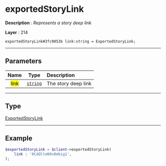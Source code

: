 # exportedStoryLink

**Description** : *Represents a story deep link*

**Layer** : 214

```tl
exportedStoryLink#3fc9053b link:string = ExportedStoryLink;
```

---

## Parameters

| Name | Type | Description |
| :---: | :---: | :--- |
| <mark>link</mark> | [`string`](type/string) | The story deep link |

---

## Type

[ExportedStoryLink](type/ExportedStoryLink)

---

## Example

```php
$exportedStoryLink = $client->exportedStoryLink(
	link : '0CdQltoN9v8mbig1',
);
```